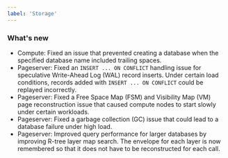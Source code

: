 ```yaml
---
label: 'Storage'
---
```


### What's new

- Compute: Fixed an issue that prevented creating a database when the specified database name included trailing spaces.
- Pageserver: Fixed an `INSERT ... ON CONFLICT` handling issue for speculative Write-Ahead Log (WAL) record inserts. Under certain load conditions, records added with `INSERT ... ON CONFLICT` could be replayed incorrectly.
- Pageserver: Fixed a Free Space Map (FSM) and Visibility Map (VM) page reconstruction issue that caused compute nodes to start slowly under certain workloads.
- Pageserver: Fixed a garbage collection (GC) issue that could lead to a database failure under high load.
- Pageserver: Improved query performance for larger databases by improving R-tree layer map search. The envelope for each layer is now remembered so that it does not have to be reconstructed for each call.
